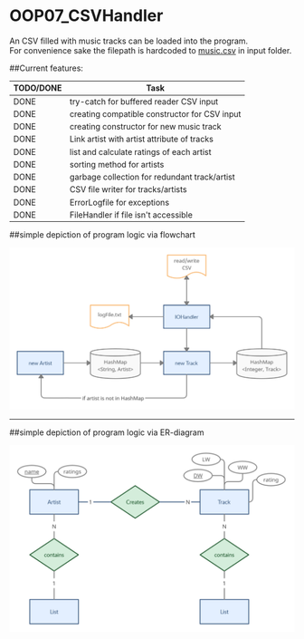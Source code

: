 # OOP07_CSVHandler
 An CSV filled with music tracks can be loaded into the program.\
For convenience sake the filepath is hardcoded to [music.csv](input/music2022.csv) in input folder.

##Current features:

| TODO/DONE | Task                                                |
|-----------|-----------------------------------------------------|
| DONE      | try-catch for buffered reader CSV input             |
| DONE      | creating compatible constructor for CSV input       |
| DONE      | creating constructor for new music track            |
| DONE      | Link <Object>artist with artist attribute of tracks |
| DONE      | list and calculate ratings of each artist           |
| DONE      | sorting method for artists                          |
| DONE      | garbage collection for redundant track/artist       |
| DONE      | CSV file writer for tracks/artists                  |
| DONE      | ErrorLogfile for exceptions                         |
| DONE      | FileHandler if file isn't accessible                |



##simple depiction of program logic via flowchart

![ER-diagramm.png](ER-diagramm.png)

___
##simple depiction of program logic via ER-diagram

![flowchart.png](Flowchart.png)
